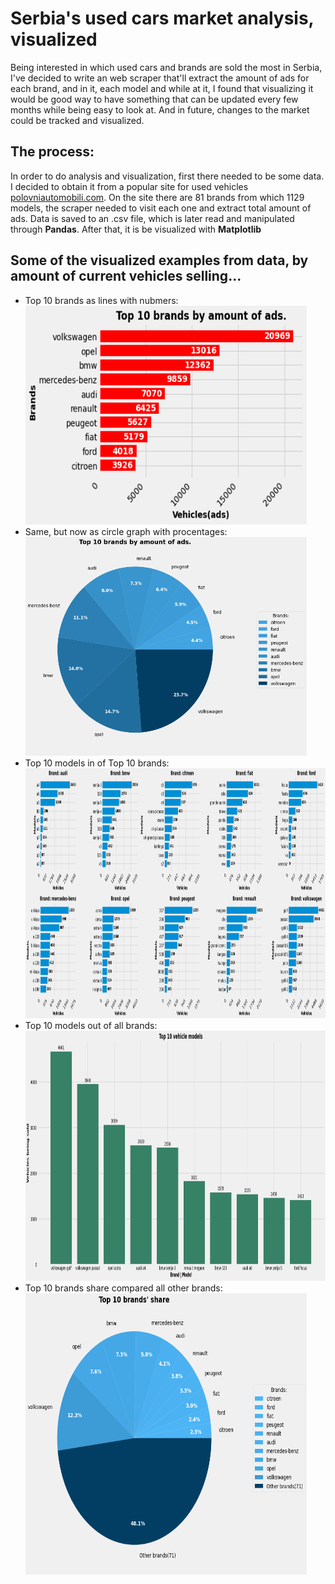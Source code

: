 # Serbia's used cars market analysis, visualized
Being interested in which used cars and brands are sold the most in Serbia, I've decided to write an web scraper that'll extract the amount of ads for each brand, and in it, each model and while at it, I found that visualizing it would be good way to have something that can be updated every few months while being easy to look at. And in future, changes to the market could be tracked and visualized.

## The process:
In order to do analysis and visualization, first there needed to be some data. <br>
I decided to obtain it from a popular site for used vehicles [polovniautomobili.com](https://www.polovniautomobili.com).
On the site there are 81 brands from which 1129 models, the scraper needed to visit each one and extract total amount of ads.
Data is saved to an .csv file, which is later read and manipulated through **Pandas**. After that, it is be visualized with **Matplotlib**

## Some of the visualized examples from data, by amount of current vehicles selling...
<div>
<ul>
  <li>Top 10 brands as lines with nubmers:<br><img src="plot_images/top10-brands-line.png", width="450", height="350"/></li>
  
  <li>Same, but now as circle graph with procentages:<br><img src="plot_images/top10-brands-circle.png", width="450", height="350"/><br></li>
  
  <li>Top 10 models in of Top 10 brands:<br><img src="plot_images/top10-brands-models.png", width="auto", height="400"/></li>
  
  <li>Top 10 models out of all brands: <br><img src="plot_images/top10-models-only.png", width="auto", height="400"/></li>
  
  <li>Top 10 brands share compared all other brands:<br><img src="plot_images/top10-brands-share.png", width="450", height="450"/></li>
  </ul>
</div>

